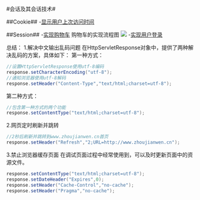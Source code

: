 ﻿#会话及其会话技术#

##Cookie##
-[显示用户上次访问时间](../chapter06/src/chapter06/cookies/LastAccessServlet.java)

##Session##
-[实现购物车](../chapter06/src/chapter06/session)
购物车的实现流程图
![](/images/20160713111451.png)
-[实现用户登录](../chapter06/src/chapter06/)


总结：
1.解决中文输出乱码问题
在HttpServletResponse对象中，提供了两种解决乱码的方案，具体如下：
第一种方式：
```java
//设置HttpServletResponse使用utf-8编码
response.setCharacterEncoding("utf-8");
//通知浏览器使用utf-8解码
response.setHeader("Content-Type","text/html;charset=utf-8");
```
第二种方式：
```java
//包含第一种方式的两个功能
response.setContentType("text/html;charset=utf-8");
```
2.网页定时刷新并跳转
```java
//2秒后刷新并跳转到www.zhoujianwen.cn首页
response.setHeader("Refresh","2;URL=http://www.zhoujianwen.cn");
```

3.禁止浏览器缓存页面
在调试页面过程中经常使用到，可以及时更新页面中的资源文件。
```java
response.setContentType("text/html;charset=utf-8");
response.setDateHeader("Expires",0);
response.setHeader("Cache-Control","no-cache");
response.setHeader("Pragma","no-cache");
```
